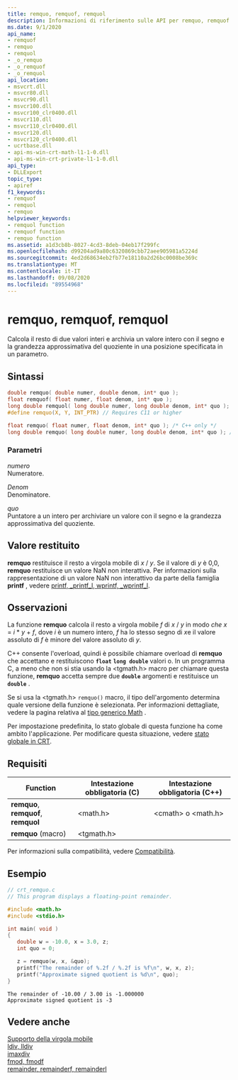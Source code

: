 ```yaml
---
title: remquo, remquof, remquol
description: Informazioni di riferimento sulle API per remquo, remquof e remquol; che calcola il resto di due valori integer e archivia un valore intero con il segno e la grandezza approssimativa del quoziente in una posizione specificata in un parametro.
ms.date: 9/1/2020
api_name:
- remquof
- remquo
- remquol
- _o_remquo
- _o_remquof
- _o_remquol
api_location:
- msvcrt.dll
- msvcr80.dll
- msvcr90.dll
- msvcr100.dll
- msvcr100_clr0400.dll
- msvcr110.dll
- msvcr110_clr0400.dll
- msvcr120.dll
- msvcr120_clr0400.dll
- ucrtbase.dll
- api-ms-win-crt-math-l1-1-0.dll
- api-ms-win-crt-private-l1-1-0.dll
api_type:
- DLLExport
topic_type:
- apiref
f1_keywords:
- remquof
- remquol
- remquo
helpviewer_keywords:
- remquol function
- remquof function
- remquo function
ms.assetid: a1d3cb8b-8027-4cd3-8deb-04eb17f299fc
ms.openlocfilehash: d99204ad9a80c6320869cbb72aee905981a5224d
ms.sourcegitcommit: 4ed2d68634eb2fb77e18110a2d26bc0008be369c
ms.translationtype: MT
ms.contentlocale: it-IT
ms.lasthandoff: 09/08/2020
ms.locfileid: "89554968"
---
```

# <a name="remquo-remquof-remquol"></a>remquo, remquof, remquol

Calcola il resto di due valori interi e archivia un valore intero con il segno e la grandezza approssimativa del quoziente in una posizione specificata in un parametro.

## <a name="syntax"></a>Sintassi

```C
double remquo( double numer, double denom, int* quo );
float remquof( float numer, float denom, int* quo );
long double remquol( long double numer, long double denom, int* quo );
#define remquo(X, Y, INT_PTR) // Requires C11 or higher

float remquo( float numer, float denom, int* quo ); /* C++ only */
long double remquo( long double numer, long double denom, int* quo ); /* C++ only */
```

### <a name="parameters"></a>Parametri

*numero*\
Numeratore.

*Denom*\
Denominatore.

*quo*\
Puntatore a un intero per archiviare un valore con il segno e la grandezza approssimativa del quoziente.

## <a name="return-value"></a>Valore restituito

**remquo** restituisce il resto a virgola mobile di *x*  /  *y*. Se il valore di *y* è 0,0, **remquo** restituisce un valore NaN non interattiva. Per informazioni sulla rappresentazione di un valore NaN non interattivo da parte della famiglia **printf** , vedere [printf, _printf_l, wprintf, _wprintf_l](printf-printf-l-wprintf-wprintf-l.md).

## <a name="remarks"></a>Osservazioni

La funzione **remquo** calcola il resto a virgola mobile *f* di *x*  /  *y* in modo *che x*  =  *i* \* *y*  +  *f*, dove *i* è un numero intero, *f* ha lo stesso segno di *x*e il valore assoluto di *f* è minore del valore assoluto di *y*.

C++ consente l'overload, quindi è possibile chiamare overload di **remquo** che accettano e restituiscono **`float`** **`long double`** valori o. In un programma C, a meno che non si stia usando la \<tgmath.h> macro per chiamare questa funzione, **remquo** accetta sempre due **`double`** argomenti e restituisce un **`double`** .

Se si usa la \<tgmath.h> `remquo()` macro, il tipo dell'argomento determina quale versione della funzione è selezionata. Per informazioni dettagliate, vedere la pagina relativa al [tipo generico Math](../../c-runtime-library/tgmath.md) .

Per impostazione predefinita, lo stato globale di questa funzione ha come ambito l'applicazione. Per modificare questa situazione, vedere [stato globale in CRT](../global-state.md).

## <a name="requirements"></a>Requisiti

|Function|Intestazione obbligatoria (C)|Intestazione obbligatoria (C++)|
|--------------|---------------------|-|
|**remquo**, **remquof**, **remquol**|\<math.h>|\<cmath> o \<math.h>|
|**remquo** (macro) | \<tgmath.h> ||

Per informazioni sulla compatibilità, vedere [Compatibilità](../../c-runtime-library/compatibility.md).

## <a name="example"></a>Esempio

```C
// crt_remquo.c
// This program displays a floating-point remainder.

#include <math.h>
#include <stdio.h>

int main( void )
{
   double w = -10.0, x = 3.0, z;
   int quo = 0;

   z = remquo(w, x, &quo);
   printf("The remainder of %.2f / %.2f is %f\n", w, x, z);
   printf("Approximate signed quotient is %d\n", quo);
}
```

```Output
The remainder of -10.00 / 3.00 is -1.000000
Approximate signed quotient is -3
```

## <a name="see-also"></a>Vedere anche

[Supporto della virgola mobile](../../c-runtime-library/floating-point-support.md)<br/>
[ldiv, lldiv](ldiv-lldiv.md)<br/>
[imaxdiv](imaxdiv.md)<br/>
[fmod, fmodf](fmod-fmodf.md)<br/>
[remainder, remainderf, remainderl](remainder-remainderf-remainderl.md)<br/>
